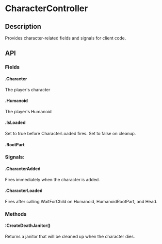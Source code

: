 # CharacterController

## Description

Provides character-related fields and signals for client code.

## API

### Fields

#### .Character
The player's character

#### .Humanoid
The player's Humanoid

#### .IsLoaded
Set to true before CharacterLoaded fires. Set to false on cleanup.

#### .RootPart
	
### Signals:

#### .CharacterAdded
Fires immediately when the character is added.

#### .CharacterLoaded
Fires after calling WaitForChild on Humanoid, HumanoidRootPart, and Head.

### Methods

#### :CreateDeathJanitor()
Returns a janitor that will be cleaned up when the character dies.
